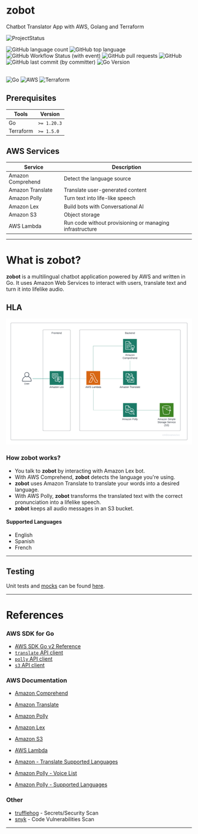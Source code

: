 # zobot
Chatbot Translator App with AWS, Golang and Terraform

<img alt="ProjectStatus" src="https://img.shields.io/badge/IN%20PROGRESS-097969?style=for-the-badge&logo=IN%20PROGRESS&logoColor=FFF">

![GitHub language count](https://img.shields.io/github/languages/count/vmilovanovicc/zobot)
![GitHub top language](https://img.shields.io/github/languages/top/vmilovanovicc/zobot)
![GitHub Workflow Status (with event)](https://img.shields.io/github/actions/workflow/status/vmilovanovicc/zobot/checks.yaml)
![GitHub pull requests](https://img.shields.io/github/issues-pr/vmilovanovicc/:zobot)
![GitHub](https://img.shields.io/github/license/vmilovanovicc/zobot)
![GitHub last commit (by committer)](https://img.shields.io/github/last-commit/vmilovanovicc/zobot)
![Go Version](https://img.shields.io/github/go-mod/go-version/vmilovanovicc/zobot)

<br/>
<img alt="Go" src="https://img.shields.io/badge/go-%2300ADD8.svg?style=for-the-badge&logo=go&logoColor=white">
<img alt="AWS" src="https://img.shields.io/badge/AWS-%23FF9900.svg?style=for-the-badge&logo=amazon-aws&logoColor=white">
<img alt="Terraform" src="https://img.shields.io/badge/terraform-%235835CC.svg?style=for-the-badge&logo=terraform&logoColor=white">

## Prerequisites 

| Tools     | Version   |
|-----------|-----------|
| Go        | `>= 1.20.3` |
| Terraform | `>= 1.5.0`  |

## AWS Services 

| Service            | Description                                              |
|--------------------|----------------------------------------------------------|
| Amazon Comprehend  | Detect the language source                               |
| Amazon Translate   | Translate user-generated content                         |
| Amazon Polly       | Turn text into life-like speech                          |
| Amazon Lex         | Build bots with Conversational AI                        |
| Amazon S3          | Object storage                                           |
| AWS Lambda         | Run code without provisioning or managing infrastructure |

---

# What is zobot?

**zobot** is a multilingual chatbot application powered by AWS and written in Go. It uses Amazon Web Services to interact with users, translate text and turn it into lifelike audio.

## HLA

![zobot diagram](assets/zobot_hla.png)

### How zobot works?
- You talk to **zobot** by interacting with Amazon Lex bot.
- With AWS Comprehend, **zobot** detects the language you're using.
- **zobot** uses Amazon Translate to translate your words into a desired language.
- With AWS Polly, **zobot** transforms the translated text with the correct pronunciation into a lifelike speech.
- **zobot** keeps all audio messages in an S3 bucket.

#### Supported Languages
- English
- Spanish
- French

---

## Testing
Unit tests and [mocks](/backend/mock_client_ops.go) can be found [here](/backend).

---

# References

### AWS SDK for Go

- [AWS SDK Go v2 Reference](https://pkg.go.dev/github.com/aws/aws-sdk-go-v2#section-readme)
- [`translate` API client](https://pkg.go.dev/github.com/aws/aws-sdk-go-v2/service/translate)
- [`polly` API client](https://pkg.go.dev/github.com/aws/aws-sdk-go-v2/service/polly)
- [`s3` API client](https://pkg.go.dev/github.com/aws/aws-sdk-go-v2/service/s3)


### AWS Documentation

- [Amazon Comprehend](https://aws.amazon.com/comprehend/)
- [Amazon Translate](https://aws.amazon.com/translate/)
- [Amazon Polly](https://aws.amazon.com/polly/)
- [Amazon Lex](https://aws.amazon.com/lex/)
- [Amazon S3](https://aws.amazon.com/s3/)
- [AWS Lambda](https://aws.amazon.com/lambda/)

- [Amazon - Translate Supported Languages](https://docs.aws.amazon.com/translate/latest/dg/what-is-languages.html)
- [Amazon Polly -  Voice List](https://docs.aws.amazon.com/polly/latest/dg/voicelist.html)
- [Amazon Polly - Supported Languages](https://docs.aws.amazon.com/polly/latest/dg/SupportedLanguage.html)

### Other
- [trufflehog](https://github.com/trufflesecurity/trufflehog) - Secrets/Security Scan
- [snyk](https://github.com/snyk/actions) - Code Vulnerabilities Scan

---
